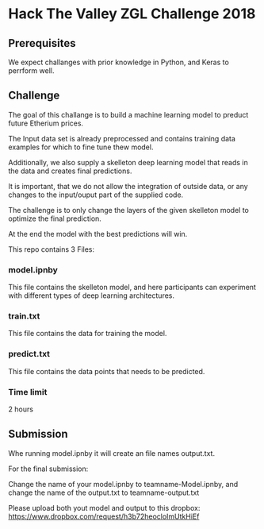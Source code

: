 # Hack The Valley ZGL Challenge 2018

## Prerequisites

We expect challanges with prior knowledge in Python, and Keras to perrform well.

## Challenge

The goal of this challange is to build a machine learning model to preduct future Etherium prices.

The Input data set is already preprocessed and contains training data examples for which to fine tune thew model.

Additionally, we also supply a skelleton deep learning model that reads in the data and creates final predictions.

It is important, that we do not allow the integration of outside data, or any changes to the input/ouput part of the supplied code.

The challenge is to only change the layers of the given skelleton model to optimize the final prediction.

At the end the model with the best predictions will win.

This repo contains 3 Files:

### model.ipnby
This file contains the skelleton model, and here participants can experiment with different types of deep learning architectures.

### train.txt
This file contains the data for training the model.


### predict.txt
This file contains the data points that needs to be predicted.

### Time limit
2 hours

## Submission
Whe running model.ipnby it will create an file names output.txt.

For the final submission: 

Change the name of your model.ipnby  to teamname-Model.ipnby, and change the name of the output.txt to teamname-output.txt


Please upload both yout model and output to this dropbox: https://www.dropbox.com/request/h3b72heocloImUtkHiEf

